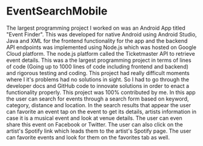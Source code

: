 # EventSearchMobile

The largest programming project I worked on was an Android App titled "Event Finder". This was developed for native Android using Android Studio, Java and XML for the frontend functionality for the app and the backend API endpoints was implemented using Node.js which was hosted on Google Cloud platform. The node.js platform called the Ticketmaster API to retrieve event details.
This was a the largest programming project in terms of lines of code (Going up to 1000 lines of code including frontend and backend) and rigorous testing and coding. This project had really difficult moments where I it's problems had no solutions in sight. So I had to go through the developer docs and GitHub code to innovate solutions in order to enact a functionality properly. This project was 100% contributed by me. 
In this app the user can search for events through a search form based on keyword, category, distance and location. In the search results that appear the user can favorite an event tap on the event to get its details, artists information in case it is a musical event and look at venue details. The user can even share this event on Facebook or Twitter. The user can also click on the artist's Spotify link which leads them to the artist's Spotify page. The user can favorite events and look for them on the favorites tab as well.

